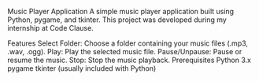 Music Player Application
A simple music player application built using Python, pygame, and tkinter. This project was developed during my internship at Code Clause.

Features
Select Folder: Choose a folder containing your music files (.mp3, .wav, .ogg).
Play: Play the selected music file.
Pause/Unpause: Pause or resume the music.
Stop: Stop the music playback.
Prerequisites
Python 3.x
pygame
tkinter (usually included with Python)
